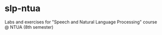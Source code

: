 # slp-ntua
Labs and exercises for "Speech and Natural Language Processing" course @ NTUA (8th semester)
